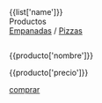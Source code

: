 <!DOCTYPE html>
<html lang="en">

<head>
    <meta charset="UTF-8">
    <meta name="viewport" content="width=device-width, initial-scale=1.0">
    <title></title>
    <link href="https://cdn.jsdelivr.net/npm/bootstrap@5.0.0-beta2/dist/css/bootstrap.min.css" rel="stylesheet"
        integrity="sha384-BmbxuPwQa2lc/FVzBcNJ7UAyJxM6wuqIj61tLrc4wSX0szH/Ev+nYRRuWlolflfl" crossorigin="anonymous">
    <link rel="stylesheet" href="https://dert98.github.io/Porfolio/global.css">
    <script src="https://cdn.jsdelivr.net/npm/vue@2/dist/vue.js"></script>
    <script src="https://unpkg.com/axios/dist/axios.min.js"></script>
</head>

<body>
    <header>
    </header>
    <main id="app">
        <div class="m-4 text-center m-auto">
            <label class="h1">{{list['name']}}</label>
        </div>
        <div>
            <div class="container text-center m-auto">
                <div class="text-center">
                    <div class="m-4">
                        <label class="h1">Productos</label>
                        <div>
                            <a href="">Empanadas</a> /
                            <a href="">Pizzas</a>
                        </div>
                    </div>
                    <div class="col-md-12 row">
                        <div v-for="producto in list['productos']" class="col-md-3 mb-4">
                            <p>
                                <img v-bind:src="producto['src']" class="w200 h200 img-thumbnail" alt="">
                            </p>
                            <p>
                                <label for="" class="">{{producto['nombre']}}</label>
                            </p>
                            <p>
                                <label for="" class="" v-if="">{{producto['precio']}}</label>
                            </p>
                            <p class="text-streng">
                                <a href="" class="btn btn-success">comprar</a>
                            </p>
                        </div>
                    </div>
                </div>
            </div>
        </div>
    </main>
    <?php include ("footer.php") ?>
    <script src="js/app.js"></script>
    <!-- jQuery library -->
    <script src="https://ajax.googleapis.com/ajax/libs/jquery/3.5.1/jquery.min.js"></script>
    <!-- Popper JS -->
    <script src="https://cdnjs.cloudflare.com/ajax/libs/popper.js/1.16.0/umd/popper.min.js"></script>
    <!-- Latest compiled JavaScript -->
    <script src="https://maxcdn.bootstrapcdn.com/bootstrap/4.5.2/js/bootstrap.min.js"></script>
</body>

</html>
